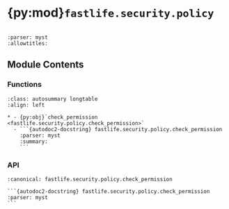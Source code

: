 # {py:mod}`fastlife.security.policy`

```{py:module} fastlife.security.policy
```

```{autodoc2-docstring} fastlife.security.policy
:parser: myst
:allowtitles:
```

## Module Contents

### Functions

````{list-table}
:class: autosummary longtable
:align: left

* - {py:obj}`check_permission <fastlife.security.policy.check_permission>`
  - ```{autodoc2-docstring} fastlife.security.policy.check_permission
    :parser: myst
    :summary:
    ```
````

### API

````{py:function} check_permission(permission_name: str) -> fastlife.security.policy.CheckPermissionHook
:canonical: fastlife.security.policy.check_permission

```{autodoc2-docstring} fastlife.security.policy.check_permission
:parser: myst
```
````
